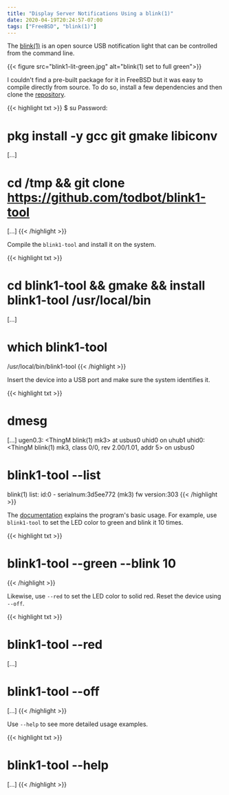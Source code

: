 ```yaml
---
title: "Display Server Notifications Using a blink(1)"
date: 2020-04-19T20:24:57-07:00
tags: ["FreeBSD", "blink(1)"]
---
```


The [blink(1)](https://blink1.thingm.com/) is an open source USB notification light that can be controlled from the command line.

<!--more-->

{{< figure src="blink1-lit-green.jpg" alt="blink(1) set to full green">}}

I couldn't find a pre-built package for it in FreeBSD but it was easy to compile directly from source.
To do so, install a few dependencies and then clone the [repository](https://github.com/todbot/blink1-tool).

{{< highlight txt >}}
$ su
Password:

# pkg install -y gcc git gmake libiconv
[...]

# cd /tmp && git clone https://github.com/todbot/blink1-tool
[...]
{{< /highlight >}}

Compile	the	`blink1-tool` and install it on the system.

{{< highlight txt >}}
# cd blink1-tool && gmake && install blink1-tool /usr/local/bin
[...]

# which blink1-tool
/usr/local/bin/blink1-tool
{{< /highlight >}}

Insert the device into a USB port and make sure the system identifies it.

{{< highlight txt >}}
# dmesg
[...]
ugen0.3: <ThingM blink(1) mk3> at usbus0
uhid0 on uhub1
uhid0: <ThingM blink(1) mk3, class 0/0, rev 2.00/1.01, addr 5> on usbus0

# blink1-tool --list
blink(1) list:
id:0 - serialnum:3d5ee772 (mk3) fw version:303
{{< /highlight >}}

The [documentation](https://github.com/todbot/blink1/blob/master/docs/blink1-tool-tips.md) explains the program's basic usage.
For example, use `blink1-tool` to set the LED color to green and blink it 10 times.

{{< highlight txt >}}
# blink1-tool --green --blink 10
{{< /highlight >}}

Likewise, use `--red` to set the LED color to solid red. Reset the device using `--off`.

{{< highlight txt >}}
# blink1-tool --red
[...]
# blink1-tool --off
[...]
{{< /highlight >}}

Use `--help` to see more detailed usage examples.

{{< highlight txt >}}
# blink1-tool --help
[...]
{{< /highlight >}}
